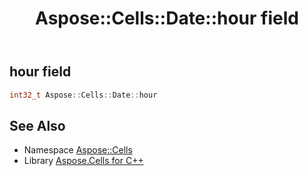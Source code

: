 ﻿---
title: Aspose::Cells::Date::hour field
linktitle: hour
second_title: Aspose.Cells for C++ API Reference
description: 'How to use hour field of Aspose::Cells::Date class in C++.'
type: docs
weight: 400
url: /cpp/aspose.cells/date/hour/
---
## hour field




```cpp
int32_t Aspose::Cells::Date::hour
```

## See Also

* Namespace [Aspose::Cells](../../)
* Library [Aspose.Cells for C++](../../../)
